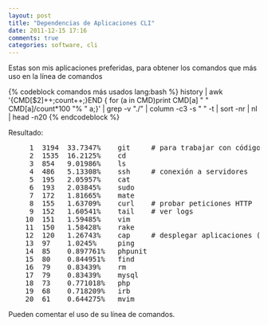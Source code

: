 ```yaml
---
layout: post
title: "Dependencias de Aplicaciones CLI"
date: 2011-12-15 17:16
comments: true
categories: software, cli
---
```


Estas son mis aplicaciones preferidas, para obtener los comandos que m&aacute;s uso en la l&iacute;nea de comandos

{% codeblock comandos m&aacute;s usados lang:bash %}
history | awk '{CMD[$2]++;count++;}END { for (a in CMD)print CMD[a] " " CMD[a]/count*100 "% " a;}' | grep -v "./" | column -c3 -s " " -t | sort -nr | nl |  head -n20
{% endcodeblock %}

<!-- more -->

Resultado:
<pre>
     1	3194  33.7347%    git     # para trabajar con c&oacute;digo fuente
     2	1535  16.2125%    cd
     3	854   9.01986%    ls
     4	486   5.13308%    ssh	  # conexi&oacute;n a servidores
     5	195   2.05957%    cat
     6	193   2.03845%    sudo
     7	172   1.81665%    mate
     8	155   1.63709%    curl    # probar peticiones HTTP
     9	152   1.60541%    tail    # ver logs
    10	151   1.59485%    vim
    11	150   1.58428%    rake
    12	120   1.26743%    cap     # desplegar aplicaciones (capistrano)
    13	97    1.0245%     ping
    14	85    0.897761%   phpunit
    15	80    0.844951%   find
    16	79    0.83439%    rm
    17	79    0.83439%    mysql
    18	73    0.771018%   php
    19	68    0.718209%   irb
    20	61    0.644275%   mvim
</pre>


Pueden comentar el uso de su l&iacute;nea de comandos.

